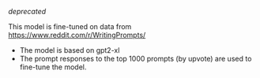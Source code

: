 _deprecated_

This model is fine-tuned on data from https://www.reddit.com/r/WritingPrompts/
- The model is based on gpt2-xl
- The prompt responses to the top 1000 prompts (by upvote) are used to fine-tune the model.